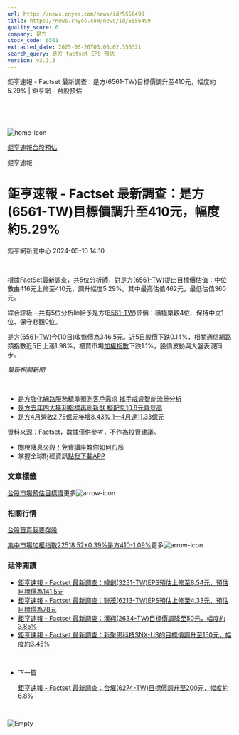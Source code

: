 ```yaml
---
url: https://news.cnyes.com/news/id/5556499
title: https://news.cnyes.com/news/id/5556499
quality_score: 6
company: 是方
stock_code: 6561
extracted_date: 2025-06-26T03:06:02.356321
search_query: 是方 factset EPS 預估
version: v3.3.3
---
```


鉅亨速報 - Factset 最新調查：是方(6561-TW)目標價調升至410元，幅度約5.29% | 鉅亨網 - 台股預估

‌

‌

![home-icon](/assets/icons/breadCrumb/symbol-icon-home.svg)

[鉅亨速報](/news/cat/anue_live)[台股預估](/news/cat/tw_forecast)

鉅亨速報

# 鉅亨速報 - Factset 最新調查：是方(6561-TW)目標價調升至410元，幅度約5.29%

鉅亨網新聞中心 2024-05-10 14:10

‌

根據FactSet最新調查，共5位分析師，對是方([6561-TW](https://www.cnyes.com/twstock/6561))提出目標價估值：中位數由416元上修至410元，調升幅度5.29%。其中最高估值462元，最低估值360元。

綜合評級 - 共有5位分析師給予是方([6561-TW](https://www.cnyes.com/twstock/6561))評價：積極樂觀4位、保持中立1位、保守悲觀0位。

是方([6561-TW](https://www.cnyes.com/twstock/6561))今(10日)收盤價為346.5元。近5日股價下跌0.14%，相關通信網路類指數近5日上漲1.98%，櫃買市場[加權指數](https://invest.cnyes.com/index/TWS/TSE01)下跌1.1%，股價波動與大盤表現同步。

*最新相關新聞*

‌

* [是方強化網路服務精準預測客戶需求 攜手威睿智能流量分析](https://news.cnyes.com/news/id/5469571)
* [是方去年四大獲利指標再刷新猷 擬配息10.6元齊登高](https://news.cnyes.com/news/id/5455581)
* [是方4月營收2.78億元年增8.43% 1—4月達11.33億元](https://news.cnyes.com/news/id/5547625)

資料來源：Factset，數據僅供參考，不作為投資建議。

* [關稅降息夾殺！免費講座教你如何布局](https://www.rsc.com.tw/Cnyes_RSC/SeminarBooking2025InvestmentOutlook.aspx?utm_source=anue&utm_medium=usstocks_end)
* 掌握全球財經資訊[點我下載APP](http://www.cnyes.com/app/?utm_source=mweb&utm_medium=HamMenuBanner&utm_campaign=fixed&utm_content=entr)

### 文章標籤

[台股](https://news.cnyes.com/tag/台股 "台股")[市場預估](https://news.cnyes.com/tag/市場預估 "市場預估")[目標價](https://news.cnyes.com/tag/目標價 "目標價")更多![arrow-icon](/assets/icons/arrows/arrow-down.svg)

### 相關行情

[台股首頁](https://www.cnyes.com/twstock)[我要存股](https://supr.link/8OHaU)

[集中市場加權指數22518.52+0.39%](https://invest.cnyes.com/index/TWS/TSE01)[是方410-1.09%](https://www.cnyes.com/twstock/6561)更多![arrow-icon](/assets/icons/arrows/arrow-down.svg)

### 延伸閱讀

* [鉅亨速報 - Factset 最新調查：緯創(3231-TW)EPS預估上修至8.54元，預估目標價為141.5元](/news/id/6038774)
* [鉅亨速報 - Factset 最新調查：聯茂(6213-TW)EPS預估上修至4.33元，預估目標價為78元](/news/id/6038773)
* [鉅亨速報 - Factset 最新調查：漢翔(2634-TW)目標價調降至50元，幅度約3.85%](/news/id/6038772)
* [鉅亨速報 - Factset 最新調查：新聚思科技SNX-US的目標價調升至150元，幅度約3.45%](/news/id/6038632)

‌

* 下一篇

  [鉅亨速報 - Factset 最新調查：台燿(6274-TW)目標價調升至200元，幅度約6.8%](/news/id/5553122)

‌

![Empty](/assets/icons/skeleton/empty-image.svg)

‌